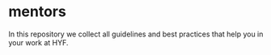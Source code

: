 # mentors

In this repository we collect all guidelines and best practices that help you in your work at HYF. 
